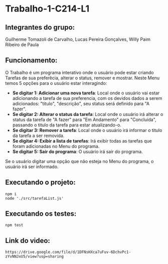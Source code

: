 # Trabalho-1-C214-L1

## Integrantes do grupo:
   Guilherme Tomazoli de Carvalho,
   Lucas Pereira Gonçalves,
   Willy Paim Ribeiro de Paula

## Funcionamento:
O Trabalho é um programa interativo onde o usuário pode estar criando Tarefas de sua preferêcia, alterar o status, remover e mostrar.
Neste Menu temos 5 opções para o usuário estar interagindo:

- **Se digitar 1: Adicionar uma nova tarefa**: Local onde o usuário vai estar adicionando a tarefa de sua preferencia, com os devidos dados a serem adicionados: "titulo", "descrição", seu status será definido para "A fazer". 
- **Se digitar 2: Alterar o status da tarefa**: Local onde o usuário irá alterar o status da tarefa de "A fazer" para "Em Andamento" para "Concluída", passando o titulo da tarefa para estar atualizando-o.
- **Se digitar 3: Remover a tarefa**: Local onde o usuário irá informar o titulo da tarefa a ser removida.
- **Se digitar 4: Exibir a lista de tarefas**: Irá exibir todas as tarefas que foram adicionadas no Menu do programa.
- **Se digitar 5: Sair do programa**: O usuário irá sair do programa.

Se o usuário digitar uma opção que não esteja no Menu do programa, o usuário irá ser informado.

## Executando o projeto:

    npm i 
    node './src/tarefaList.js'

## Executando os testes:

    npm test

## Link do video:
    https://drive.google.com/file/d/1DFNsHXca7uFuv-6DchvPc1-zYvNNJxU5/view?usp=sharing
